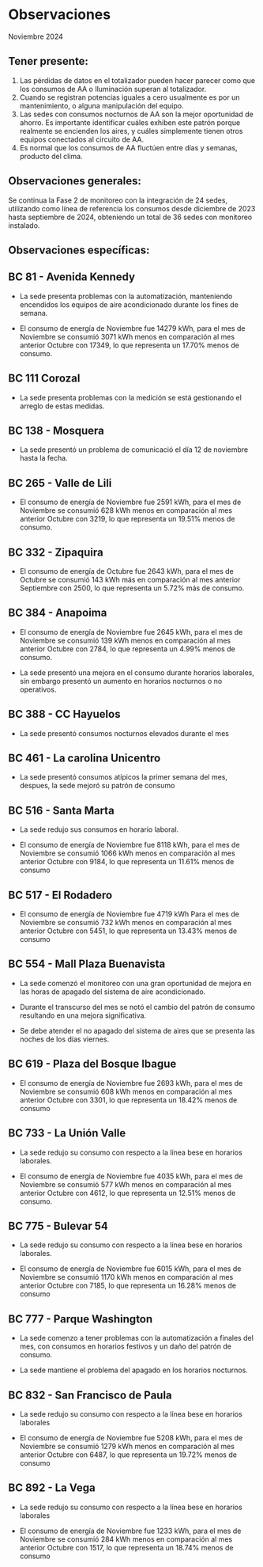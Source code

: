# Observaciones

<div align="right">

</div>

Noviembre 2024
## Tener presente:

1. Las pérdidas de datos en el totalizador pueden hacer parecer como que los consumos de AA o Iluminación superan al totalizador.
2. Cuando se registran potencias iguales a cero usualmente es por un mantenimiento, o alguna manipulación del equipo.
3. Las sedes con consumos nocturnos de AA son la mejor oportunidad de ahorro. Es importante identificar cuáles exhiben este patrón porque realmente se encienden los aires, y cuáles simplemente tienen otros equipos conectados al circuito de AA.
4. Es normal que los consumos de AA fluctúen entre días y semanas, producto del clima.


## Observaciones generales:

Se continua la Fase 2 de monitoreo con la integración de 24 sedes, utilizando como línea de referencia los consumos desde diciembre de 2023 hasta septiembre de 2024, obteniendo un total de 36 sedes con monitoreo instalado.

## Observaciones específicas:

<!--## BC 73 - Pereira 

- El consumo de energía de Septiembre fue 7555 kWh. para el mes de Septiembre se consumió 1087 kWh más en comparación al mes anterior Agosto con 6469, lo que representa un 16.80% más de consumo -->

<!-- ## BC 79 - La Quinta Ibague-->

## BC 81 - Avenida Kennedy 

- La sede presenta problemas con la automatización, manteniendo encendidos los equipos de aire acondicionado durante los fines de semana.

- El consumo de energía de Noviembre fue 14279 kWh, para el mes de Noviembre se consumió 3071 kWh menos en comparación al mes anterior Octubre con 17349, lo que representa un 17.70% menos de consumo.

<!--- Durante la última semana del mes, la sede presentó consumos nocturnos elevados.--->

## BC 111 Corozal

- La sede presenta problemas con la medición se está gestionando el arreglo de estas medidas.

<!--## BC 115 - Circunvalar Pereira

- El consumo de energía de Julio fue 6027 kWh. para el mes de Julio se consumió 595 kWh más en comparación al mes anterior Junio con 5432, lo que representa un 10.95% más de consumo.-->

## BC 138 - Mosquera

- La sede presentó un problema de comunicació el día 12 de noviembre hasta la fecha.

<!--## BC 221 - Soacha

- La sede elevó sus consumo con respecto a la línea base a partir del 15 de octubre, incrementando el valor del consumo mensual.

- El consumo de energía de Octubre fue 3475 kWh, para el mes de Octubre se consumió 37 kWh más en comparación al mes anterior Septiembre con 3438, lo que representa un 1.08% más de consumo. -->

## BC 265 - Valle de Lili

- El consumo de energía de Noviembre fue 2591 kWh, para el mes de Noviembre se consumió 628 kWh menos en comparación al mes anterior Octubre con 3219, lo que representa un 19.51% menos de consumo.

## BC 332 - Zipaquira

- El consumo de energía de Octubre fue 2643 kWh, para el mes de Octubre se consumió 143 kWh más en comparación al mes anterior Septiembre con 2500, lo que representa un 5.72% más de consumo.

<!-- ##BC 334 - El Peñol -->

<!-- ## BC 367 - Granada Meta

- La sede perdió la comunicación e día 5 de Septiembre y se reestablció el 20 de septiembre.-->

## BC 384 - Anapoima 

- El consumo de energía de Noviembre fue 2645 kWh, para el mes de Noviembre se consumió 139 kWh menos en comparación al mes anterior Octubre con 2784, lo que representa un 4.99% menos de consumo.

- La sede presentó una mejora en el consumo durante horarios laborales, sin embargo presentó un aumento en horarios nocturnos o no operativos.

## BC 388 - CC Hayuelos

- La sede presentó consumos nocturnos elevados durante el mes

<!-- - El consumo de energía de Octubre fue 4222 kWh. para el mes de Octubre se consumió 722 kWh menos en comparación al mes anterior Septiembre con 4944, lo que representa un 14.60% menos de consumo.  -->

<!--## BC 415 - El Retiro -->

## BC 461 - La carolina Unicentro

- La sede presentó consumos atípicos la primer semana del mes, despues, la sede mejoró su patrón de consumo


<!-- ## BC 478 - Mix Vía 40

- El patrón de consumo nocturno fue irregular durante todo el mes, revisar que está sucediendo con la automatización.-->


<!-- ## BC 479 - Pamplona -->



<!-- ## BC 513 - El Difícil 

- La sede tuvo problemas con el patrón de consumo durante la tercera semana del mes de septiembre, aún así disminuyó su consumo en relación al anterior mes 

- El consumo de energía de Septiembre fue 4180 kWh. para el mes de Septiembre se consumió 109 kWh menos en comparación al mes anterior Agosto con 4289, lo que representa un 2.54% menos de consumo -->

## BC 516 - Santa Marta

- La sede redujo sus consumos en horario laboral.

- El consumo de energía de Noviembre fue 8118 kWh, para el mes de Noviembre se consumió 1066 kWh menos en comparación al mes anterior Octubre con 9184, lo que representa un 11.61% menos de consumo

## BC 517 - El Rodadero

- El consumo de energía de Noviembre fue 4719 kWh
Para el mes de Noviembre se consumió 732 kWh menos en comparación al mes anterior Octubre con 5451, lo que representa un 13.43% menos de consumo

## BC 554 - Mall Plaza Buenavista

- La sede comenzó el monitoreo con una gran oportunidad de mejora en las horas de apagado del sistema de aire acondicionado.

- Durante el transcurso del mes se notó el cambio del patrón de consumo resultando en una mejora significativa.

- Se debe atender el no apagado del sistema de aires que se presenta las noches de los días viernes.


<!-- ## BC 583 - Riosucio -->

## BC 619 - Plaza del Bosque Ibague

- El consumo de energía de Noviembre fue 2693 kWh, para el mes de Noviembre se consumió 608 kWh menos en comparación al mes anterior Octubre con 3301, lo que representa un 18.42% menos de consumo

<!-- ## BC 673 - Calle 80

- El consumo de energía de Octubre fue 3484 kWh. para el mes de Octubre se consumió 445 kWh más en comparación al mes anterior Septiembre con 3039, lo que representa un 14.66% más de consumo-->


<!--## BC 681 - Cerete

- El consumo de energía de Julio fue 6231 kWh. para el mes de Julio se consumió 937 kWh más en comparación al mes anterior Junio con 5294, lo que representa un 17.70% más de consumo. -->

<!--## BC 687 - Planeta Rica

- El consumo de energía de Julio fue 4586 kWh. para el mes de Julio se consumió 1210 kWh más en comparación al mes anterior Junio con 3376, lo que representa un 35.84% más de consumo.-->

<!--## BC 689 - Metropolis-->



## BC 733 - La Unión Valle

- La sede redujo su consumo con respecto a la línea bese en horarios laborales.

- El consumo de energía de Noviembre fue 4035 kWh, para el mes de Noviembre se consumió 577 kWh menos en comparación al mes anterior Octubre con 4612, lo que representa un 12.51% menos de consumo.

<!--## BC 772 - Caicedonia 

- La sede redujo su consumo en horarios nocturnos en comparación con la línea base.

- El consumo de energía de Octubre fue 2639 kWh, para el mes de Octubre se consumió 85 kWh menos en comparación al mes anterior Septiembre con 2724, lo que representa un 3.12% menos de consumo.-->

## BC 775 - Bulevar 54

- La sede redujo su consumo con respecto a la línea bese en horarios laborales.

- El consumo de energía de Noviembre fue 6015 kWh, para el mes de Noviembre se consumió 1170 kWh menos en comparación al mes anterior Octubre con 7185, lo que representa un 16.28% menos de consumo

## BC 777 - Parque Washington

- La sede comenzo a tener problemas con la automatización a finales del mes, con consumos en horarios festivos y un daño del patrón de consumo.

- La sede mantiene el problema del apagado en los horarios nocturnos.

<!-- ## BC 781 - Prado Plaza

- La sede aumentó su consumo con respecto a la línea base

- El consumo de energía de Mayo fue 5398 kWh, para el mes de Mayo se consumió 318 kWh más en comparación al mes anterior Abril con 5080, lo que representa un 6.26% más de consumo. -->


<!-- ## BC 802 - Puerto Lopez

- El consumo de energía de Junio fue 3810 kWh, para el mes de Junio se consumió 540 kWh menos en comparación al mes anterior Mayo con 4350, lo que representa un 12.41% menos de consumo. -->

## BC 832 - San Francisco de Paula

- La sede redujo su consumo con respecto a la línea bese en horarios laborales

- El consumo de energía de Noviembre fue 5208 kWh, para el mes de Noviembre se consumió 1279 kWh menos en comparación al mes anterior Octubre con 6487, lo que representa un 19.72% menos de consumo

## BC 892 - La Vega

- La sede redujo su consumo con respecto a la línea bese en horarios laborales

- El consumo de energía de Noviembre fue 1233 kWh, para el mes de Noviembre se consumió 284 kWh menos en comparación al mes anterior Octubre con 1517, lo que representa un 18.74% menos de consumo

<!-- ## BC - Jardin Plaza -->

<!--## BC - Metropolitan

- El consumo de energía de Octubre fue 22322 kWh, para el mes de Octubre se consumió 2437 kWh más en comparación al mes anterior Septiembre con 19885, lo que representa un 12.26% más de consumo -->
